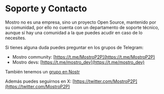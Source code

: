 # Soporte y Contacto

Mostro no es una empresa, sino un proyecto Open Source, mantenido por su comunidad, por ello no cuenta con un departamento de soporte técnico, aunque sí hay una comunidad a la que puedes acudir en caso de lo necesites.

Si tienes alguna duda puedes preguntar en los grupos de Telegram:

- Mostro community: [https://t.me/MostroP2P](https://t.me/MostroP2P)
- Mostro devs: [https://t.me/mostro_dev](https://t.me/mostro_dev)
    
También tenemos un [grupo en Nostr](https://www.nostrchat.io/channel/30d1992102c567d143a3df32ca985a16e9d8576e947e687b757848aeca5d9a7b)

Además puedes seguirnos en X: [https://twitter.com/MostroP2P](https://twitter.com/MostroP2P)
